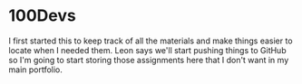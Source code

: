 # 100Devs

I first started this to keep track of all the materials and make things easier to locate when I needed them. Leon says we'll start pushing things to GitHub so I'm going to start storing those assignments here that I don't want in my main portfolio. 
